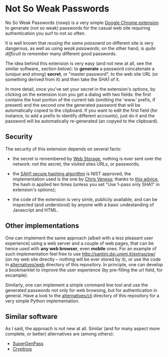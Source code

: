 Not So Weak Passwords
=====================

No So Weak Passwords (nswp) is a very simple 
[Google Chrome extension](https://chrome.google.com/webstore/detail/not-so-weak-passwords/hflhgljplfoljnanaackikeflkooodfj)
to generate (not so weak) passwords for the casual web site requiring
authentication you surf to not so often.

It is well known that *reusing the same passowrd* on different site is
very dangerous, as well as using *weak passwords*; on the other hand, is
*quite difficult to remember* many different good passwords.

The idea behind this extension is very easy (and not new at all, see the
similar software\_ section below): to **generate** a password
concatenate a (*unique* and *strong*) **secret**, or "master password",
to the web site URL (or something derived from it) and then take the
SHA1 of it.

In more detail, once you've set your secret in the extension's options,
by clicking on the extension icon you get a dialog with two fields: the
first contains the host portion of the current tab (omitting the 'www.'
prefix, if present) and the second one the generated password that will
be automatically copied to the clipboard. If you want to edit the first
field (for instance, to add a prefix to identify different accounts),
just do it and the password will be automatically re-generated (an
copyed to the clipboard).

Security
--------

The security of this extension depends on several facts:

-   the secret is remembered by [Web
    Storage](http://dev.w3.org/html5/webstorage/), nothing is ever sent
    over the network: not the secret, the visited sites URLs, or
    passwords;

-   the [SAH1 secure hashing
    algorithm](http://csrc.nist.gov/groups/ST/toolkit/secure_hashing.html)
    is NIST approved, the implementation used is the one by [Chris
    Veness](http://www.movable-type.co.uk/scripts/sha1.html); thanks to
    [this
    advice](https://twitter.com/#!/__eMMe/status/141059942873444352),
    the hash is applied ten times (unless you set "Use 1-pass only SHA1"
    in extension's options);

-   the code of the extension is very simle, publicily available, and
    can be inspected (and understood) by anyone with a basic
    undestanding of Javascript and HTML.

Other implementations
---------------------

One can implement the same approach (albeit with a less pleasant user
experience) using a web server and a couple of web pages, that can be
hence used with **any web browser**, even **mobile** ones. For an
example of such implementation feel free to use
<http://santini.dsi.unimi.it/extras/pw/> (on my web site directly –
nothing will be ever stored by it), or use the code in
[alternatives/web](http://github.com/mapio/nswp/tree/master/alternatives/web)
directory of this repository. In principle, one can develop a
bookmarklet to improve the user experience (by pre-filling the url
field, for excample).

Similarly, one can implement a simple command line tool and use the
generated passwords not only for web browsing, but for authentication in
general. Have a look to the
[alternatives/cli](http://github.com/mapio/nswp/tree/master/alternatives/cli)
directory of this repository for a very simple Python implementation.

Similar software
----------------

As I said, the approach is not new at all. Similar (and for many aspect
more complete, or better) alternatives are (among others):

-   [SuperGenPass](http://supergenpass.com/)
-   [Cryptnos](http://www.cryptnos.com/)




